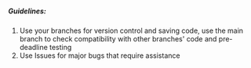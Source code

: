 

##### Guidelines: 

1. Use your branches for version control and saving code, use the main branch to check compatibility with other branches' code and pre-deadline testing
2. Use Issues for major bugs that require assistance
